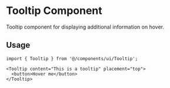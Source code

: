 # Tooltip Component

Tooltip component for displaying additional information on hover.

## Usage

```tsx
import { Tooltip } from '@/components/ui/Tooltip';

<Tooltip content="This is a tooltip" placement="top">
  <button>Hover me</button>
</Tooltip>
```
